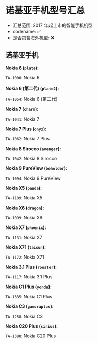 # 诺基亚手机型号汇总

- 汇总范围: 2017 年起上市的智能手机机型
- codename: ✅
- 是否包含海外机型: ❌

## 诺基亚手机

**Nokia 6 (`plate`):**

`TA-1000`: Nokia 6

**Nokia 6 (第二代) (`plate2`):**

`TA-1054`: Nokia 6 (第二代)

**Nokia 7 (`charm`):**

`TA-1041`: Nokia 7

**Nokia 7 Plus (`onyx`):**

`TA-1062`: Nokia 7 Plus

**Nokia 8 Sirocco (`avenger`):**

`TA-1042`: Nokia 8 Sirocco

**Nokia 9 PureView (`beholder`):**

`TA-1094`: Nokia 9 PureView

**Nokia X5 (`panda`):**

`TA-1109`: Nokia X5

**Nokia X6 (`dragon`):**

`TA-1099`: Nokia X6

**Nokia X7 (`phoenix`):**

`TA-1131`: Nokia X7

**Nokia X71 (`taisun`):**

`TA-1172`: Nokia X71

**Nokia 3.1 Plus (`rooster`):**

`TA-1117`: Nokia 3.1 Plus

**Nokia C1 Plus (`yondu`):**

`TA-1335`: Nokia C1 Plus

**Nokia C3 (`gamoraplus`):**

`TA-1258`: Nokia C3

**Nokia C20 Plus (`sirius`):**

`TA-1388`: Nokia C20 Plus
